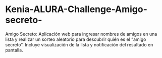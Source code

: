 # Kenia-ALURA-Challenge-Amigo-secreto-
Amigo Secreto: Aplicación web para ingresar nombres de amigos en una lista y realizar un sorteo aleatorio para descubrir quién es el “amigo secreto”. Incluye visualización de la lista y notificación del resultado en pantalla.

